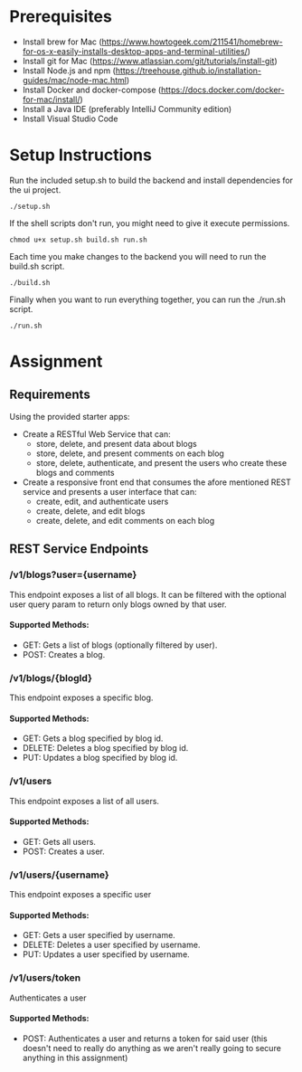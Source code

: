 # Prerequisites

- Install brew for Mac (https://www.howtogeek.com/211541/homebrew-for-os-x-easily-installs-desktop-apps-and-terminal-utilities/)
- Install git for Mac (https://www.atlassian.com/git/tutorials/install-git)
- Install Node.js and npm (https://treehouse.github.io/installation-guides/mac/node-mac.html)
- Install Docker and docker-compose (https://docs.docker.com/docker-for-mac/install/)
- Install a Java IDE (preferably IntelliJ Community edition)
- Install Visual Studio Code

# Setup Instructions

Run the included setup.sh to build the backend and install dependencies for the ui project.

    ./setup.sh

If the shell scripts don't run, you might need to give it execute permissions.

    chmod u+x setup.sh build.sh run.sh

Each time you make changes to the backend you will need to run the build.sh script.

    ./build.sh

Finally when you want to run everything together, you can run the ./run.sh script.

    ./run.sh

# Assignment

## Requirements

Using the provided starter apps: 

- Create a RESTful Web Service that can: 
    - store, delete, and present data about blogs
    - store, delete, and present comments on each blog
    - store, delete, authenticate, and present the users who create these blogs and comments
- Create a responsive front end that consumes the afore mentioned REST service and presents a user interface that can:
    - create, edit, and authenticate users
    - create, delete, and edit blogs
    - create, delete, and edit comments on each blog

## REST Service Endpoints

### /v1/blogs?user={username}

This endpoint exposes a list of all blogs.  It can be filtered with the optional user query param to return only blogs owned by that user.

#### Supported Methods:

- GET: Gets a list of blogs (optionally filtered by user).
- POST: Creates a blog.

### /v1/blogs/{blogId}

This endpoint exposes a specific blog.

#### Supported Methods:

- GET: Gets a blog specified by blog id.
- DELETE: Deletes a blog specified by blog id.
- PUT: Updates a blog specified by blog id.

### /v1/users

This endpoint exposes a list of all users.

#### Supported Methods:

- GET: Gets all users.
- POST: Creates a user.

### /v1/users/{username}

This endpoint exposes a specific user

#### Supported Methods:

- GET: Gets a user specified by username.
- DELETE: Deletes a user specified by username.
- PUT: Updates a user specified by username.

### /v1/users/token

Authenticates a user

#### Supported Methods:

- POST: Authenticates a user and returns a token for said user (this doesn't need to really do anything as we aren't really going to secure anything in this assignment)